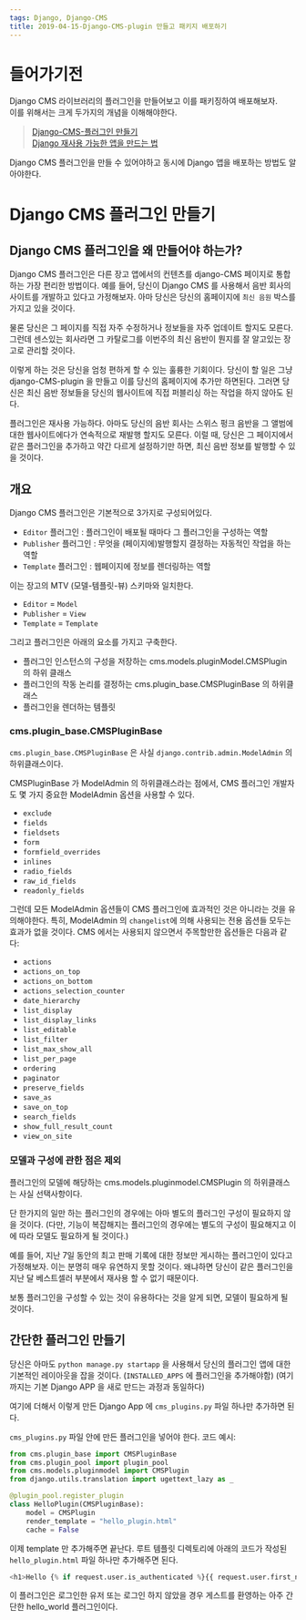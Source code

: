 ```yaml
---
tags: Django, Django-CMS
title: 2019-04-15-Django-CMS-plugin 만들고 패키지 배포하기
---
```

# 들어가기전
Django CMS 라이브러리의 플러그인을 만들어보고 이를 패키징하여 배포해보자.       
이를 위해서는 크게 두가지의 개념을 이해해야한다.    

> [Django-CMS-플러그인 만들기](http://docs.django-cms.org/en/latest/how_to/custom_plugins.html)      
> [Django 재사용 가능한 앱을 만드는 법](https://docs.djangoproject.com/ko/2.2/intro/reusable-apps/)
  
Django CMS 플러그인을 만들 수 있어야하고 동시에 Django 앱을 배포하는 방법도 알아야한다.

# Django CMS 플러그인 만들기
## Django CMS 플러그인을 왜 만들어야 하는가?
Django CMS 플러그인은 다른 장고 앱에서의 컨텐츠를 django-CMS 페이지로 통합하는 가장 편리한 방법이다. 예를 들어, 당신이 Django CMS 를 사용해서 음반 회사의 사이트를 개발하고 있다고 가정해보자.
아마 당신은 당신의 홈페이지에 `최신 음원` 박스를 가지고 있을 것이다.      

물론 당신은 그 페이지를 직접 자주 수정하거나 정보들을 자주 업데이트 할지도 모른다. 그런데 센스있는 회사라면 그 카탈로그를 이번주의 최신 음반이 뭔지를 잘 알고있는 장고로 관리할 것이다.   

이렇게 하는 것은 당신을 엄청 편하게 할 수 있는 훌륭한 기회이다. 당신이 할 일은 그냥 django-CMS-plugin 을 만들고 이를 당신의 홈페이지에 추가만 하면된다. 그러면 당신은 최신 음반 정보들을 당신의 웹사이트에 직접 퍼블리싱 하는 작업을 하지 않아도 된다.

플러그인은 재사용 가능하다. 아마도 당신의 음반 회사는 스위스 펑크 음반을 그 앨범에 대한 웹사이트에다가 연속적으로 재발행 할지도 모른다. 이럴 때, 당신은 그 페이지에서 같은 플러그인을 추가하고 약간 다르게 설정하기만 하면, 최신 음반 정보를 발행할 수 있을 것이다.

## 개요
Django CMS 플러그인은 기본적으로 3가지로 구성되어있다.      
* `Editor` 플러그인 : 플러그인이 배포될 때마다 그 플러그인을 구성하는 역할
* `Publisher` 플러그인 : 무엇을 (페이지에)발행할지 결정하는 자동적인 작업을 하는 역할
* `Template` 플러그인 : 웹페이지에 정보를 렌더링하는 역할

이는 장고의 MTV (모델-템플릿-뷰) 스키마와 일치한다.
* `Editor` = `Model`
* `Publisher` = `View`
* `Template` = `Template`

그리고 플러그인은 아래의 요소를 가지고 구축한다.

* 플러그인 인스턴스의 구성을 저장하는 cms.models.pluginModel.CMSPlugin 의 하위 클래스
* 플러그인의 작동 논리를 결정하는 cms.plugin_base.CMSPluginBase 의 하위클래스
* 플러그인을 렌더하는 템플릿

### cms.plugin_base.CMSPluginBase
`cms.plugin_base.CMSPluginBase` 은 사실 `django.contrib.admin.ModelAdmin` 의 하위클래스이다.

CMSPluginBase 가 ModelAdmin 의 하위클래스라는 점에서, CMS 플러그인 개발자도 몇 가지 중요한 ModelAdmin 옵션을 사용할 수 있다.

* `exclude`
* `fields`
* `fieldsets`
* `form`
* `formfield_overrides`
* `inlines`
* `radio_fields`
* `raw_id_fields`
* `readonly_fields`

그런데 모든 ModelAdmin 옵션들이 CMS 플러그인에 효과적인 것은 아니라는 것을 유의해야한다.
특히, ModelAdmin 의 `changelist`에 의해 사용되는 전용 옵션들 모두는 효과가 없을 것이다. 
CMS 에서는 사용되지 않으면서 주목할만한 옵션들은 다음과 같다:

* `actions`
* `actions_on_top`
* `actions_on_bottom`
* `actions_selection_counter`
* `date_hierarchy`
* `list_display`
* `list_display_links`
* `list_editable`
* `list_filter`
* `list_max_show_all`
* `list_per_page`
* `ordering`
* `paginator`
* `preserve_fields`
* `save_as`
* `save_on_top`
* `search_fields`
* `show_full_result_count`
* `view_on_site`

### 모델과 구성에 관한 점은 제외
플러그인의 모델에 해당하는 cms.models.pluginmodel.CMSPlugin 의 하위클래스는 사실 선택사항이다.

단 한가지의 일만 하는 플러그인의 경우에는 아마 별도의 플러그인 구성이 필요하지 않을 것이다.
(다만, 기능이 복잡해지는 플러그인의 경우에는 별도의 구성이 필요해지고 이에 따라 모델도 필요하게 될 것이다.)

예를 들어, 지난 7일 동안의 최고 판매 기록에 대한 정보만 게시하는 플러그인이 있다고 가정해보자. 이는 분명히 매우 유연하지 못할 것이다. 왜냐하면 당신이 같은 플러그인을 지난 달 베스트셀러 부분에서 재사용 할 수 없기 때문이다.

보통 플러그인을 구성할 수 있는 것이 유용하다는 것을 알게 되면, 모델이 필요하게 될 것이다.

## 간단한 플러그인 만들기
당신은 아마도 `python manage.py startapp` 을 사용해서 당신의 플러그인 앱에 대한 기본적인 레이아웃을 잡을 것이다. (`INSTALLED_APPS` 에 플러그인을 추가해야함)
(여기까지는 기본 Django APP 을 새로 만드는 과정과 동일하다)

여기에 더해서 이렇게 만든 Django App 에  `cms_plugins.py` 파일 하나만 추가하면 된다.

`cms_plugins.py` 파일 안에 만든 플러그인을 넣어야 한다. 코드 예시:
``` python
from cms.plugin_base import CMSPluginBase
from cms.plugin_pool import plugin_pool
from cms.models.pluginmodel import CMSPlugin
from django.utils.translation import ugettext_lazy as _

@plugin_pool.register_plugin
class HelloPlugin(CMSPluginBase):
    model = CMSPlugin
    render_template = "hello_plugin.html"
    cache = False
```

이제 template 만 추가해주면 끝난다. 루트 템플릿 디렉토리에 아래의 코드가 작성된 `hello_plugin.html` 파일 하나만 추가해주면 된다.

``` python
<h1>Hello {% if request.user.is_authenticated %}{{ request.user.first_name }} {{ request.user.last_name}}{% else %}Guest{% endif %}</h1>
```

이 플러그인은 로그인한 유저 또는 로그인 하지 않았을 경우 게스트를 환영하는 아주 간단한 hello_world 플러그인이다.



